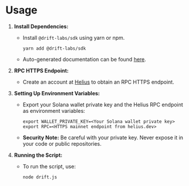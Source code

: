 # Usage

1. **Install Dependencies:**

   - Install `@drift-labs/sdk` using yarn or npm.
     ```
     yarn add @drift-labs/sdk
     ```
   - Auto-generated documentation can be found [here](https://drift-labs.github.io/protocol-v2/sdk/).

2. **RPC HTTPS Endpoint:**

   - Create an account at [Helius](https://www.helius.dev/) to obtain an RPC HTTPS endpoint.

3. **Setting Up Environment Variables:**

   - Export your Solana wallet private key and the Helius RPC endpoint as environment variables:
     ```
     export WALLET_PRIVATE_KEY=<Your Solana wallet private key>
     export RPC=<HTTPS mainnet endpoint from helius.dev>
     ```
   - **Security Note:** Be careful with your private key. Never expose it in your code or public repositories.

4. **Running the Script:**
   - To run the script, use:
     ```
     node drift.js
     ```

